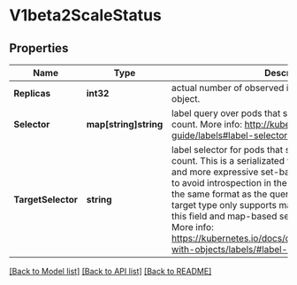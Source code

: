 # V1beta2ScaleStatus

## Properties
Name | Type | Description | Notes
------------ | ------------- | ------------- | -------------
**Replicas** | **int32** | actual number of observed instances of the scaled object. | 
**Selector** | **map[string]string** | label query over pods that should match the replicas count. More info: http://kubernetes.io/docs/user-guide/labels#label-selectors | [optional] 
**TargetSelector** | **string** | label selector for pods that should match the replicas count. This is a serializated version of both map-based and more expressive set-based selectors. This is done to avoid introspection in the clients. The string will be in the same format as the query-param syntax. If the target type only supports map-based selectors, both this field and map-based selector field are populated. More info: https://kubernetes.io/docs/concepts/overview/working-with-objects/labels/#label-selectors | [optional] 

[[Back to Model list]](../README.md#documentation-for-models) [[Back to API list]](../README.md#documentation-for-api-endpoints) [[Back to README]](../README.md)



